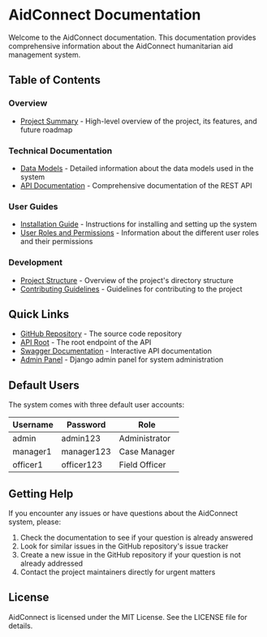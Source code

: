 # AidConnect Documentation

Welcome to the AidConnect documentation. This documentation provides comprehensive information about the AidConnect humanitarian aid management system.

## Table of Contents

### Overview
- [Project Summary](project_summary.md) - High-level overview of the project, its features, and future roadmap

### Technical Documentation
- [Data Models](models.md) - Detailed information about the data models used in the system
- [API Documentation](api.md) - Comprehensive documentation of the REST API

### User Guides
- [Installation Guide](../README.md#installation) - Instructions for installing and setting up the system
- [User Roles and Permissions](../README.md#user-roles-and-permissions) - Information about the different user roles and their permissions

### Development
- [Project Structure](../README.md#project-structure) - Overview of the project's directory structure
- [Contributing Guidelines](../README.md#contributing) - Guidelines for contributing to the project

## Quick Links

- [GitHub Repository](https://github.com/yourusername/aidconnect) - The source code repository
- [API Root](http://localhost:8000/api/) - The root endpoint of the API
- [Swagger Documentation](http://localhost:8000/swagger/) - Interactive API documentation
- [Admin Panel](http://localhost:8000/admin/) - Django admin panel for system administration

## Default Users

The system comes with three default user accounts:

| Username | Password | Role |
|----------|----------|------|
| admin | admin123 | Administrator |
| manager1 | manager123 | Case Manager |
| officer1 | officer123 | Field Officer |

## Getting Help

If you encounter any issues or have questions about the AidConnect system, please:

1. Check the documentation to see if your question is already answered
2. Look for similar issues in the GitHub repository's issue tracker
3. Create a new issue in the GitHub repository if your question is not already addressed
4. Contact the project maintainers directly for urgent matters

## License

AidConnect is licensed under the MIT License. See the LICENSE file for details.